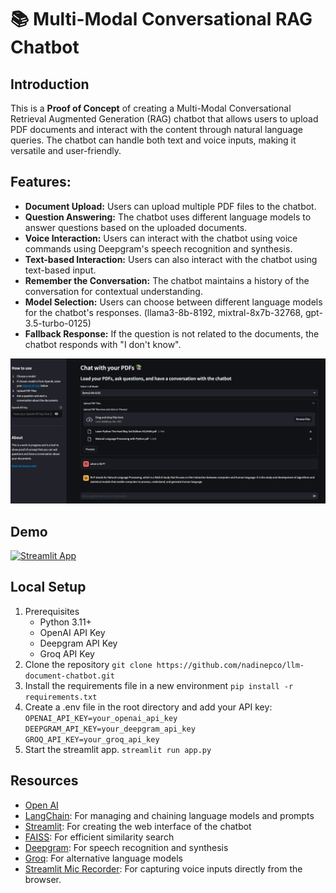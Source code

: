 # 📚 Multi-Modal Conversational RAG Chatbot
## Introduction
This is a **Proof of Concept** of creating a Multi-Modal Conversational Retrieval Augmented Generation (RAG) chatbot that allows users to upload PDF documents and interact with the content through natural language queries. The chatbot can handle both text and voice inputs, making it versatile and user-friendly.

## Features:
- **Document Upload:** Users can upload multiple PDF files to the chatbot.
- **Question Answering:** The chatbot uses different language models to answer questions based on the uploaded documents.
- **Voice Interaction:** Users can interact with the chatbot using voice commands using Deepgram's speech recognition and synthesis.
- **Text-based Interaction:** Users can also interact with the chatbot using text-based input.
- **Remember the Conversation:** The chatbot maintains a history of the conversation for contextual understanding.
- **Model Selection:** Users can choose between different language models for the chatbot's responses. (llama3-8b-8192, mixtral-8x7b-32768, gpt-3.5-turbo-0125)
- **Fallback Response:** If the question is not related to the documents, the chatbot responds with "I don't know".

![chatbot](/images/chatbot.png)

## Demo
[![Streamlit App](https://static.streamlit.io/badges/streamlit_badge_black_white.svg)](https://llm-document-chatbot.streamlit.app/)


## Local Setup
1. Prerequisites
    - Python 3.11+
    - OpenAI API Key
    - Deepgram API Key
    - Groq API Key 
2. Clone the repository
    `git clone https://github.com/nadinepco/llm-document-chatbot.git`
3. Install the requirements file in a new environment
    `pip install -r requirements.txt`
4. Create a .env file in the root directory and add your API key:
    `OPENAI_API_KEY=your_openai_api_key 
    DEEPGRAM_API_KEY=your_deepgram_api_key
    GROQ_API_KEY=your_groq_api_key  `
5. Start the streamlit app.
    `streamlit run app.py`

## Resources
- [Open AI](https://openai.com/)
- [LangChain](https://langchain.readthedocs.io/en/latest/index.html): For managing and chaining language models and prompts
- [Streamlit](https://streamlit.io/): For creating the web interface of the chatbot
- [FAISS](https://faiss.ai/index.html): For efficient similarity search 
- [Deepgram](https://deepgram.com/): For speech recognition and synthesis
- [Groq](https://groq.com/): For alternative language models
- [Streamlit Mic Recorder](https://pypi.org/project/streamlit-mic-recorder/): For capturing voice inputs directly from the browser.
